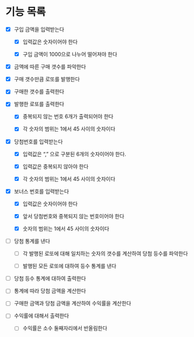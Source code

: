# 기능 목록

- [x] 구입 금액을 입력받는다
  - [x] 입력값은 숫자이어야 한다
  - [x] 구입 금액이 1000으로 나누어 떨어져야 한다


- [x] 금액에 따른 구매 갯수를 파악한다

- [x] 구매 갯수만큼 로또를 발행한다

- [x] 구매한 갯수를 출력한다
- [x] 발행한 로또를 출력한다
  - [x] 중복되지 않는 번호 6개가 출력되어야 한다
  - [x] 각 숫자의 범위는 1에서 45 사이의 숫자이다


- [x] 당첨번호를 입력받는다
  - [x] 입력값은 “,” 으로 구분된 6개의 숫자이어야 한다.
  - [x] 입력값은 중복되지 않아야 한다
  - [x] 각 숫자의 범위는 1에서 45 사이의 숫자이다


- [x] 보너스 번호를 입력받는다
  - [x] 입력값은 숫자이어야 한다
  - [x] 앞서 당첨번호와 중복되지 않는 번호이어야 한다
  - [x] 숫자의 범위는 1에서 45 사이의 숫자이다


- [ ] 당첨 통계를 낸다
  - [ ] 각 발행된 로또에 대해 일치하는 숫자의 갯수를 계산하여 당첨 등수를 파악한다
  - [ ] 발행된 모든 로또에 대하여 등수 통계를 낸다


- [ ] 당첨 등수 통계에 대하여 출력한다


- [ ] 통계에 따라 당첨 금액을 계산한다


- [ ] 구매한 금액과 당첨 금액을 계산하여 수익률을 계산한다


- [ ] 수익률에 대해서 출력한다
  - [ ] 수익률은 소수 둘째자리에서 반올림한다